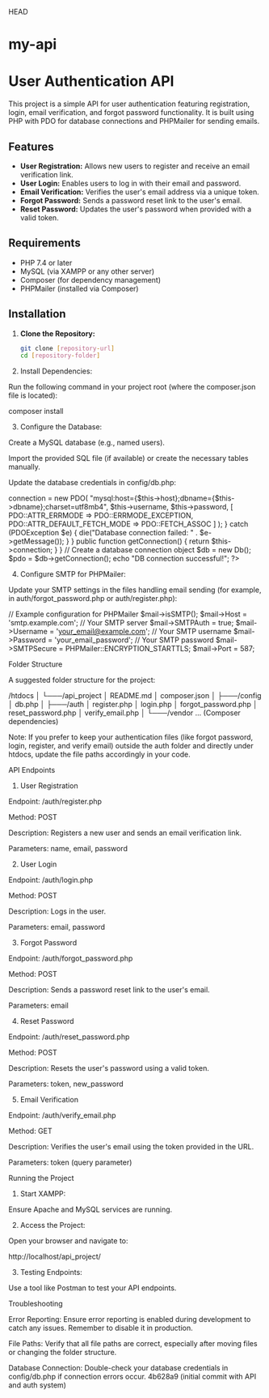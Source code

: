 HEAD
# my-api
# User Authentication API

This project is a simple API for user authentication featuring registration, login, email verification, and forgot password functionality. It is built using PHP with PDO for database connections and PHPMailer for sending emails.

## Features

- **User Registration:** Allows new users to register and receive an email verification link.
- **User Login:** Enables users to log in with their email and password.
- **Email Verification:** Verifies the user's email address via a unique token.
- **Forgot Password:** Sends a password reset link to the user's email.
- **Reset Password:** Updates the user's password when provided with a valid token.

## Requirements

- PHP 7.4 or later
- MySQL (via XAMPP or any other server)
- Composer (for dependency management)
- PHPMailer (installed via Composer)

## Installation

1. **Clone the Repository:**

   ```bash
   git clone [repository-url]
   cd [repository-folder]

2. Install Dependencies:

Run the following command in your project root (where the composer.json file is located):

composer install


3. Configure the Database:

Create a MySQL database (e.g., named users).

Import the provided SQL file (if available) or create the necessary tables manually.

Update the database credentials in config/db.php:

<?php
error_reporting(E_ALL);
ini_set('display_errors', '1');

class Db {
    private $host = 'localhost';
    private $dbname = 'users';  // Replace with your database name
    private $username = 'root';  // Replace with your username (usually "root" for XAMPP)
    private $password = '';      // Leave blank if no password is set
    private $connection;

    public function __construct() {
        try {
            $this->connection = new PDO(
                "mysql:host={$this->host};dbname={$this->dbname};charset=utf8mb4",
                $this->username,
                $this->password,
                [
                    PDO::ATTR_ERRMODE => PDO::ERRMODE_EXCEPTION,
                    PDO::ATTR_DEFAULT_FETCH_MODE => PDO::FETCH_ASSOC
                ]
            );
        } catch (PDOException $e) {
            die("Database connection failed: " . $e->getMessage());
        }
    }

    public function getConnection() {
        return $this->connection;
    }
}

// Create a database connection object
$db = new Db();
$pdo = $db->getConnection();
echo "DB connection successful!";
?>



4. Configure SMTP for PHPMailer:

Update your SMTP settings in the files handling email sending (for example, in auth/forgot_password.php or auth/register.php):

// Example configuration for PHPMailer
$mail->isSMTP();
$mail->Host       = 'smtp.example.com';      // Your SMTP server
$mail->SMTPAuth   = true;
$mail->Username   = 'your_email@example.com';  // Your SMTP username
$mail->Password   = 'your_email_password';       // Your SMTP password
$mail->SMTPSecure = PHPMailer::ENCRYPTION_STARTTLS;
$mail->Port       = 587;



Folder Structure

A suggested folder structure for the project:

/htdocs
│
└───/api_project
    │   README.md
    │   composer.json
    │
    ├───/config
    │       db.php
    │
    ├───/auth
    │       register.php
    │       login.php
    │       forgot_password.php
    │       reset_password.php
    │       verify_email.php
    │
    └───/vendor
            ... (Composer dependencies)

Note: If you prefer to keep your authentication files (like forgot password, login, register, and verify email) outside the auth folder and directly under htdocs, update the file paths accordingly in your code.

API Endpoints

1. User Registration

Endpoint: /auth/register.php

Method: POST

Description: Registers a new user and sends an email verification link.

Parameters: name, email, password


2. User Login

Endpoint: /auth/login.php

Method: POST

Description: Logs in the user.

Parameters: email, password


3. Forgot Password

Endpoint: /auth/forgot_password.php

Method: POST

Description: Sends a password reset link to the user's email.

Parameters: email


4. Reset Password

Endpoint: /auth/reset_password.php

Method: POST

Description: Resets the user's password using a valid token.

Parameters: token, new_password


5. Email Verification

Endpoint: /auth/verify_email.php

Method: GET

Description: Verifies the user's email using the token provided in the URL.

Parameters: token (query parameter)


Running the Project

1. Start XAMPP:

Ensure Apache and MySQL services are running.



2. Access the Project:

Open your browser and navigate to:

http://localhost/api_project/



3. Testing Endpoints:

Use a tool like Postman to test your API endpoints.




Troubleshooting

Error Reporting:
Ensure error reporting is enabled during development to catch any issues. Remember to disable it in production.

File Paths:
Verify that all file paths are correct, especially after moving files or changing the folder structure.

Database Connection:
Double-check your database credentials in config/db.php if connection errors occur. 4b628a9 (initial commit with API and auth system)
